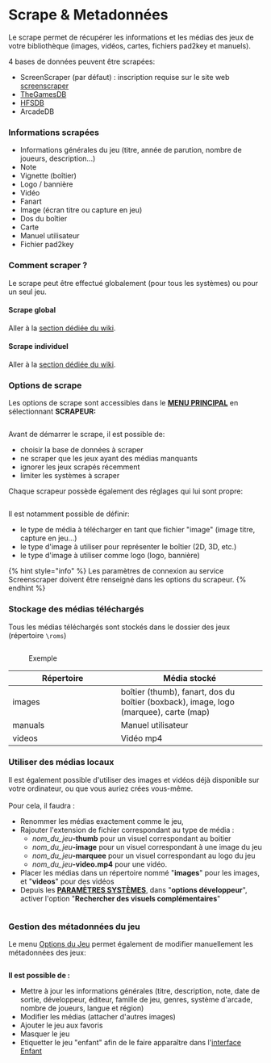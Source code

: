 # Scrape & Metadonnées

Le scrape permet de récupérer les informations et les médias des jeux de votre bibliothèque (images, vidéos, cartes, fichiers pad2key et manuels).

4 bases de données peuvent être scrapées:

* ScreenScraper (par défaut) : inscription requise sur le site web [screenscraper](https://www.screenscraper.fr/)
* [TheGamesDB](https://thegamesdb.net/)
* [HFSDB](https://db.hfsplay.fr/)
* ArcadeDB

### **Informations scrapées**

* Informations générales du jeu (titre, année de parution, nombre de joueurs, description...)
* Note
* Vignette (boîtier)
* Logo / bannière
* Vidéo
* Fanart
* Image (écran titre ou capture en jeu)
* Dos du boîtier
* Carte
* Manuel utilisateur
* Fichier pad2key

### Comment scraper ?

Le scrape peut être effectué globalement (pour tous les systèmes) ou pour un seul jeu.

#### Scrape global

Aller à la [section dédiée du wiki](../premiers-pas/adding-a-game.md#scrape-global).

#### Scrape individuel

Aller à la [section dédiée du wiki](../premiers-pas/adding-a-game.md#scrape-individuel-par-jeu).



### Options de scrape

Les options de scrape sont accessibles dans le [**MENU PRINCIPAL**](main-menu.md#parametres-des-jeux) en sélectionnant **SCRAPEUR:**

<div align="left">

<figure><img src="https://i.imgur.com/9CFSkvg.png" alt=""><figcaption></figcaption></figure>

</div>

Avant de démarrer le scrape, il est possible de:

* choisir la base de données à scraper
* ne scraper que les jeux ayant des médias manquants
* ignorer les jeux scrapés récemment
* limiter les systèmes à scraper

Chaque scrapeur possède également des réglages qui lui sont propre:

<div align="left">

<figure><img src="https://i.imgur.com/aGCeQUh.jpg" alt=""><figcaption></figcaption></figure>

</div>

Il est notamment possible de définir:

* le type de média à télécharger en tant que fichier "image" (image titre, capture en jeu...)
* le type d'image à utiliser pour représenter le boîtier (2D, 3D, etc.)
* le type d'image à utiliser comme logo (logo, bannière)

{% hint style="info" %}
Les paramètres de connexion au service Screenscraper doivent être renseigné dans les options du scrapeur.
{% endhint %}

### Stockage des médias téléchargés

Tous les médias téléchargés sont stockés dans le dossier des jeux (répertoire `\roms`)

<div align="left">

<figure><img src="https://i.imgur.com/XlUVX8L.png" alt=""><figcaption><p>Exemple</p></figcaption></figure>

</div>

<table><thead><tr><th width="199">Répertoire</th><th>Média stocké</th></tr></thead><tbody><tr><td>images</td><td>boîtier (thumb), fanart, dos du boîtier (boxback), image, logo (marquee), carte (map)</td></tr><tr><td>manuals</td><td>Manuel utilisateur</td></tr><tr><td>videos</td><td>Vidéo mp4</td></tr></tbody></table>

###

### Utiliser des médias locaux

Il est également possible d'utiliser des images et vidéos déjà disponible sur votre ordinateur, ou que vous auriez crées vous-même.\
\
Pour cela, il faudra :

* Renommer les médias exactement comme le jeu,
* Rajouter l'extension de fichier correspondant au type de média :
  * _nom\_du\_jeu_**-thumb** pour un visuel correspondant au boitier
  * _nom\_du\_jeu_**-image** pour un visuel correspondant à une image du jeu
  * _nom\_du\_jeu_**-marquee** pour un visuel correspondant au logo du jeu
  * _nom\_du\_jeu_**-video.mp4** pour une vidéo.
* Placer les médias dans un répertoire nommé "**images**" pour les images, et "**videos**" pour des vidéos
* Depuis les [**PARAMÈTRES SYSTÈMES**](main-menu.md#parametres-systeme), dans  "**options développeur**", activer l'option "**Rechercher des visuels complémentaires**"

<figure><img src="https://i.imgur.com/pTTYZa0.png" alt=""><figcaption></figcaption></figure>



### Gestion des métadonnées du jeu

Le menu [Options du Jeu](game-options.md) permet également de modifier manuellement les métadonnées des jeux:

<div align="left">

<figure><img src="https://i.imgur.com/PfePfik.png" alt=""><figcaption></figcaption></figure>

</div>

**Il est possible de :**

* Mettre à jour les informations générales (titre, description, note, date de sortie, développeur, éditeur, famille de jeu, genres, système d'arcade, nombre de joueurs, langue et région)
* Modifier les médias (attacher d'autres images)
* Ajouter le jeu aux favoris
* Masquer le jeu
* Etiquetter le jeu "enfant" afin de le faire apparaître dans l'[interface Enfant](../utilisation-avancee/kiosk-and-kid-mode.md#mode-enfant)
